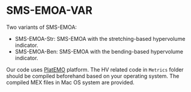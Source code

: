 # SMS-EMOA-VAR
Two variants of SMS-EMOA:
- SMS-EMOA-Str: SMS-EMOA with the stretching-based hypervolume indicator.
- SMS-EMOA-Ben: SMS-EMOA with the bending-based hypervolume indicator.

Our code uses [PlatEMO](https://github.com/BIMK/PlatEMO/) platform. The HV related code in `Metrics` folder should be compiled beforehand based on your operating system. The compiled MEX files in Mac OS system are provided.
